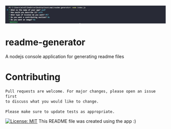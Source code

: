 
  ![alt text](https://github.com/christianbmartinez/readme-generator/blob/main/nodeapp.jpg)
  # readme-generator
  A nodejs console application for generating readme files
  # Contributing

    Pull requests are welcome. For major changes, please open an issue first
    to discuss what you would like to change.
    
    Please make sure to update tests as appropriate.  
  [![License: MIT](https://img.shields.io/badge/License-MIT-blue.svg)](https://opensource.org/licenses/MIT)
  This README file was created using the app :)
